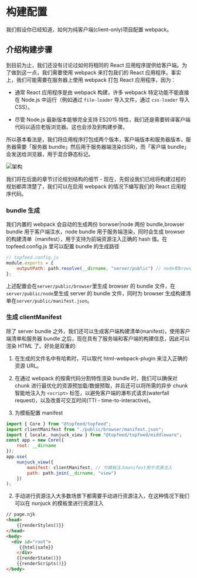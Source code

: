 # 构建配置

我们假设你已经知道，如何为纯客户端(client-only)项目配置 webpack。

## 介绍构建步骤

到目前为止，我们还没有讨论过如何将相同的 React 应用程序提供给客户端。为了做到这一点，我们需要使用 webpack 来打包我们的 React 应用程序。事实上，我们可能需要在服务器上使用 webpack 打包 React 应用程序，因为：

- 通常 React 应用程序是由 webpack 构建，许多 webpack 特定功能不能直接在 Node.js 中运行（例如通过 `file-loader` 导入文件，通过 `css-loader` 导入 CSS）。

- 尽管 Node.js 最新版本能够完全支持 ES2015 特性，我们还是需要转译客户端代码以适应老版浏览器。这也会涉及到构建步骤。

所以基本看法是，我们将应用程序打包成两个版本，客户端版本和服务器版本，服务器需要「服务器 bundle」然后用于服务器端渲染(SSR)，而「客户端 bundle」会发送给浏览器，用于混合静态标记。

![架构](https://cloud.githubusercontent.com/assets/499550/17607895/786a415a-5fee-11e6-9c11-45a2cfdf085c.png)

我们将在后面的章节讨论规划结构的细节 - 现在，先假设我们已经将构建过程的规划都弄清楚了，我们可以在启用 webpack 的情况下编写我们的 React 应用程序代码。

### bundle 生成

我们内置的 webpack 会自动的生成两份 borwser|node 两份 bundle,browser bundle 用于客户端注水，node bundle 用于服务端渲染，同时会生成 browser 的构建清单（manifest），用于支持为前端资源注入正确的 hash 值。在 topfeed.config.js 里可以配置 bundle 的生成路径

```js
// topfeed.config.js
module.exports = {
	outputPath: path.resolve(__dirname, "server/public") // node和browser的编译生成地址
};
```

上述配置会在`server/public/browser`里生成 browser 的 bundle 文件，在`server/public/node`里生成 server 的 bundle 文件，同时为 browser 生成构建清单在`server/public/manifest.json`。

### 生成 clientManifest

除了 server bundle 之外，我们还可以生成客户端构建清单(manifest)，使用客户端清单和服务器 bundle 之后，现在具有了服务端和客户端的构建信息，因此可以渲染 HTML 了。好处是双重的:

1. 在生成的文件名中有哈希时，可以取代 html-webpack-plugin 来注入正确的资源 URL。
2. 在通过 webpack 的按需代码分割特性渲染 bundle 时，我们可以确保对 chunk 进行最优化的资源预加载/数据预取，并且还可以将所需的异步 chunk 智能地注入为 `<script>` 标签，以避免客户端的瀑布式请求(waterfall request)，以及改善可交互时间(TTI - time-to-interactive)。

3. 为模板配置 manifest

```js
import { Core } from "@topfeed/topfeed";
import clientManifest from "./public/browser/manifest.json";
import { locale, nunjuck_view } from "@topfeed/topfeed/middleware";
const app = new Core({
	root: __dirname
});
app.use(
	nunjuck_view({
		manifest: clientManifest, // 为模板注入manifest用于资源注入
		path: path.join(__dirname, "view")
	})
);
```

2. 手动进行资源注入大多数场景下都需要手动进行资源注入，在这种情况下我们可以在 nunjuck 的模板里进行资源注入

```html
// page.njk
<head>
	{{renderStyles()}}
</head>
<body>
  <div id="root">
	 {{html|safe}}
	</div>
	{{renderState()}}
	{{renderScripts()}}
</body>
```
